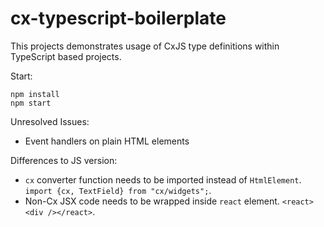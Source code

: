 # cx-typescript-boilerplate

This projects demonstrates usage of CxJS type definitions within TypeScript based projects.

Start:

```
npm install
npm start
```

Unresolved Issues:
- Event handlers on plain HTML elements

Differences to JS version:
- `cx` converter function needs to be imported instead of `HtmlElement`. `import {cx, TextField} from "cx/widgets";`.
- Non-Cx JSX code needs to be wrapped inside `react` element. `<react><div /></react>`.